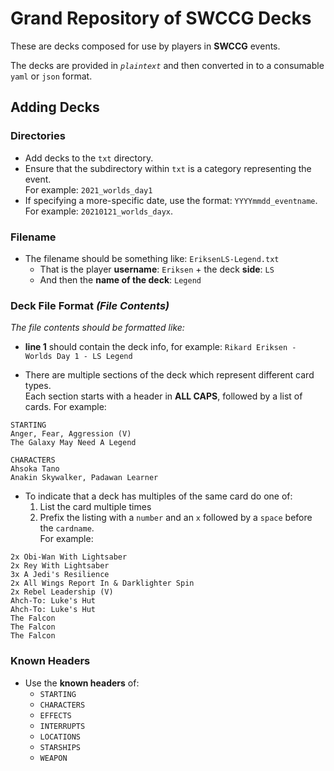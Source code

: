Grand Repository of SWCCG Decks
===============================

These are decks composed for use by players in **SWCCG** events.

The decks are provided in _`plaintext`_ and then converted in to a consumable `yaml` or `json` format.


## Adding Decks

### Directories

* Add decks to the `txt` directory.
* Ensure that the subdirectory within `txt` is a category representing the event.<br />For example: `2021_worlds_day1`
* If specifying a more-specific date, use the format: `YYYYmmdd_eventname`.<br />For example: `20210121_worlds_dayx`.


### Filename

* The filename should be something like: `EriksenLS-Legend.txt`
  * That is the player **username**: `Eriksen` + the deck **side**: `LS`
  * And then the **name of the deck**: `Legend`

### Deck File Format _(File Contents)_

_The file contents should be formatted like:_

* **line 1** should contain the deck info, for example: `Rikard Eriksen - Worlds Day 1 - LS Legend`

* There are multiple sections of the deck which represent different card types.<br />Each section starts with a header in **ALL CAPS**, followed by a list of cards. For example:
```
STARTING
Anger, Fear, Aggression (V)
The Galaxy May Need A Legend

CHARACTERS
Ahsoka Tano
Anakin Skywalker, Padawan Learner

```

* To indicate that a deck has multiples of the same card do one of:
  1. List the card multiple times
  2. Prefix the listing with a `number` and an `x` followed by a `space` before the `cardname`.<br />For example: 
```
2x Obi-Wan With Lightsaber
2x Rey With Lightsaber
3x A Jedi's Resilience
2x All Wings Report In & Darklighter Spin
2x Rebel Leadership (V)
Ahch-To: Luke's Hut
Ahch-To: Luke's Hut
The Falcon
The Falcon
The Falcon
```


### Known Headers

* Use the **known headers** of:
  * `STARTING`
  * `CHARACTERS`
  * `EFFECTS`
  * `INTERRUPTS`
  * `LOCATIONS`
  * `STARSHIPS`
  * `WEAPON`
